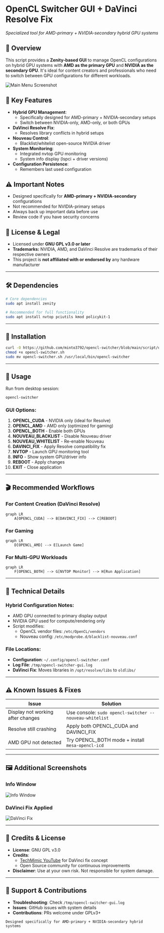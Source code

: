 # OpenCL Switcher GUI + DaVinci Resolve Fix

*Specialized tool for AMD-primary + NVIDIA-secondary hybrid GPU systems*

## 📌 Overview

This script provides a **Zenity-based GUI** to manage OpenCL configurations on hybrid GPU systems with **AMD as the primary GPU** and **NVIDIA as the secondary GPU**. It's ideal for content creators and professionals who need to switch between GPU configurations for different workloads.

![Main Menu Screenshot](https://github.com/minto3792/opencl-switcher/blob/f7b28e8b491b6623e08a858ab7c3c8505ca09b34/opencswitchgui.jpg)

## 🎯 Key Features

- **Hybrid GPU Management**:
  - Specifically designed for AMD-primary + NVIDIA-secondary setups
  - Switch between NVIDIA-only, AMD-only, or both GPUs
- **DaVinci Resolve Fix**:
  - Resolves library conflicts in hybrid setups
- **Nouveau Control**:
  - Blacklist/whitelist open-source NVIDIA driver
- **System Monitoring**:
  - Integrated nvtop GPU monitoring
  - System info display (lspci + driver versions)
- **Configuration Persistence**:
  - Remembers last used configuration

## ⚠️ Important Notes

- Designed specifically for **AMD-primary + NVIDIA-secondary** configurations
- Not recommended for NVIDIA-primary setups
- Always back up important data before use
- Review code if you have security concerns

## 📜 License & Legal

* Licensed under **GNU GPL v3.0 or later**
* **Trademarks:** NVIDIA, AMD, and DaVinci Resolve are trademarks of their respective owners
* This project is **not affiliated with or endorsed by** any hardware manufacturer

---

## 🛠️ Dependencies

```bash
# Core dependencies
sudo apt install zenity

# Recommended for full functionality
sudo apt install nvtop pciutils kmod policykit-1
```

---

## 📂 Installation

```bash
curl -O https://github.com/minto3792/opencl-switcher/blob/main/script/opencl-switcher.sh
chmod +x opencl-switcher.sh
sudo mv opencl-switcher.sh /usr/local/bin/opencl-switcher
```

---

## 🚀 Usage

Run from desktop session:
```bash
opencl-switcher
```

### GUI Options:
1. **OPENCL_CUDA** - NVIDIA only (ideal for Resolve)
2. **OPENCL_AMD** - AMD only (optimized for gaming)
3. **OPENCL_BOTH** - Enable both GPUs
4. **NOUVEAU_BLACKLIST** - Disable Nouveau driver
5. **NOUVEAU_WHITELIST** - Re-enable Nouveau
6. **DAVINCI_FIX** - Apply Resolve compatibility fix
7. **NVTOP** - Launch GPU monitoring tool
8. **INFO** - Show system GPU/driver info
9. **REBOOT** - Apply changes
10. **EXIT** - Close application

---

## 🎬 Recommended Workflows

### For Content Creation (DaVinci Resolve)
```mermaid
graph LR
    A[OPENCL_CUDA] --> B[DAVINCI_FIX] --> C[REBOOT]
```

### For Gaming
```mermaid
graph LR
    D[OPENCL_AMD] --> E[Launch Game]
```

### For Multi-GPU Workloads
```mermaid
graph LR
    F[OPENCL_BOTH] --> G[NVTOP Monitor] --> H[Run Application]
```

---

## 🧩 Technical Details

### Hybrid Configuration Notes:
- AMD GPU connected to primary display output
- NVIDIA GPU used for compute/rendering only
- Script modifies:
  - OpenCL vendor files: `/etc/OpenCL/vendors`
  - Nouveau config: `/etc/modprobe.d/blacklist-nouveau.conf`

### File Locations:
- **Configuration**: `~/.config/opencl-switcher.conf`
- **Log File**: `/tmp/opencl-switcher-gui.log`
- **DaVinci Fix**: Moves libraries in `/opt/resolve/libs` to `oldlibs/`

---

## ⚠️ Known Issues & Fixes

| Issue | Solution |
|-------|----------|
| Display not working after changes | Use console: `sudo opencl-switcher --nouveau-whitelist` |
| Resolve still crashing | Apply both OPENCL_CUDA and DAVINCI_FIX |
| AMD GPU not detected | Try OPENCL_BOTH mode + install `mesa-opencl-icd` |

---

## 🖼️ Additional Screenshots

### Info Window
![Info Window](https://github.com/minto3792/opencl-switcher/blob/b089791502d108c879c65c8a4b3353cd10a0247e/screenshots/info%20window.png)

### DaVinci Fix Applied
![DaVinci Fix](https://github.com/minto3792/opencl-switcher/blob/b089791502d108c879c65c8a4b3353cd10a0247e/screenshots/DaVinci%20Fix%20Confirmation.png)

---

## 🙏 Credits & License

* **License**: GNU GPL v3.0
* **Credits**:
  - [TechMimic YouTube](https://www.youtube-nocookie.com/embed/kMpm9kQfiAI) for DaVinci fix concept
  - Open Source community for continuous improvements
* **Disclaimer**: Use at your own risk. Not responsible for system damage.

---

## 🤝 Support & Contributions

* **Troubleshooting**: Check `/tmp/opencl-switcher-gui.log`
* **Issues**: GitHub issues with system details
* **Contributions**: PRs welcome under GPLv3+

```text
Designed specifically for AMD-primary + NVIDIA-secondary hybrid systems
```
